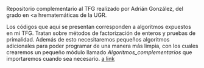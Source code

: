 Repositorio complementario al TFG realizado por Adrián González, del grado en <a hrematemáticas de la UGR. 

Los códigos que aquí se presentan corresponden a algoritmos expuestos en mi TFG. Tratan sobre métodos de factorización de enteros y pruebas de primalidad. Además de esto necesitaremos pequeños algoritmos adicionales para poder programar de una manera más limpia, con los cuales crearemos un pequeño módulo llamado *Algoritmos_complementarios* que importaremos cuando sea necesario. [a link](https://github.com/user/repo/blob/branch/other_file.md)
